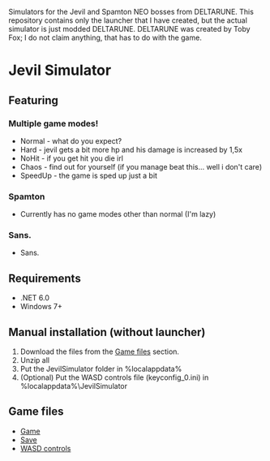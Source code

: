 Simulators for the Jevil and Spamton NEO bosses from DELTARUNE. This repository contains only the launcher that I have created, but the actual simulator is just modded DELTARUNE. DELTARUNE was created by Toby Fox; I do not claim anything, that has to do with the game.

# Jevil Simulator
## Featuring
### Multiple game modes!
 * Normal - what do you expect?
 * Hard - jevil gets a bit more hp and his damage is increased by 1,5x
 * NoHit - if you get hit you die irl
 * Chaos - find out for yourself (if you manage beat this... well i don't care)
 * SpeedUp - the game is sped up just a bit
### Spamton
 * Currently has no game modes other than normal (I'm lazy)
### Sans.
 * Sans.
## Requirements
 * .NET 6.0
 * Windows 7+
## Manual installation (without launcher)
 1. Download the files from the [Game files](https://github.com/Akanussus/JevilSim#game-files) section.
 2. Unzip all
 3. Put the JevilSimulator folder in %localappdata%
 4. (Optional) Put the WASD controls file (keyconfig_0.ini) in %localappdata%\JevilSimulator
## Game files
 * [Game](https://www.dropbox.com/s/9fo502w8usgp7ll/JevilSim.zip?dl=1)
 * [Save](https://www.dropbox.com/s/oy2ioucaz0apowp/JevilSimulator.zip?dl=1)
 * [WASD controls](https://www.dropbox.com/s/p22lcsslsbke2hi/keyconfig_0.ini?dl=1)
